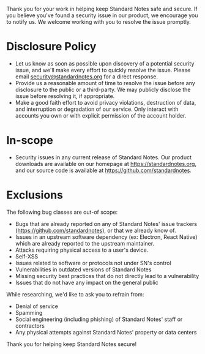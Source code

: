 Thank you for your work in helping keep Standard Notes safe and secure. If you believe you've found a security issue in our product, we encourage you to notify us. We welcome working with you to resolve the issue promptly.

# Disclosure Policy

- Let us know as soon as possible upon discovery of a potential security issue, and we'll make every
  effort to quickly resolve the issue. Please email [security@standardnotes.org](mailto:security@standardnotes.org) for a direct response.
- Provide us a reasonable amount of time to resolve the issue before any disclosure to the public or a
  third-party. We may publicly disclose the issue before resolving it, if appropriate. 
- Make a good faith effort to avoid privacy violations, destruction of data, and interruption or
  degradation of our service. Only interact with accounts you own or with explicit permission of the
  account holder.

# In-scope

- Security issues in any current release of Standard Notes. Our product downloads are available on our homepage at https://standardnotes.org, and our source code is available at https://github.com/standardnotes.

# Exclusions

The following bug classes are out-of scope:

- Bugs that are already reported on any of Standard Notes' issue trackers (https://github.com/standardnotes), or that we already know of.
- Issues in an upstream software dependency (ex: Electron, React Native) which are already reported to the upstream maintainer.
- Attacks requiring physical access to a user's device.
- Self-XSS
- Issues related to software or protocols not under SN's control
- Vulnerabilities in outdated versions of Standard Notes
- Missing security best practices that do not directly lead to a vulnerability
- Issues that do not have any impact on the general public

While researching, we'd like to ask you to refrain from:

- Denial of service
- Spamming
- Social engineering (including phishing) of Standard Notes' staff or contractors
- Any physical attempts against Standard Notes' property or data centers

Thank you for helping keep Standard Notes secure!
